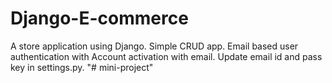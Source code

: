 # Django-E-commerce

A store application using Django.
Simple CRUD app.
Email based user authentication with Account activation with email.
Update email id and pass key in settings.py.
"# mini-project" 
